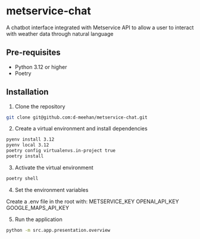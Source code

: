 # metservice-chat
A chatbot interface integrated with Metservice API to allow a user to interact with weather data through natural language

## Pre-requisites
- Python 3.12 or higher
- Poetry

## Installation
1. Clone the repository

```zsh
git clone git@github.com:d-meehan/metservice-chat.git
```

2. Create a virtual environment and install dependencies

```zsh
pyenv install 3.12
pyenv local 3.12
poetry config virtualenvs.in-project true
poetry install
```

3. Activate the virtual environment

```zsh
poetry shell
```

4. Set the environment variables

Create a .env file in the root with:
METSERVICE_KEY
OPENAI_API_KEY
GOOGLE_MAPS_API_KEY

5. Run the application

```zsh
python -m src.app.presentation.overview
```
